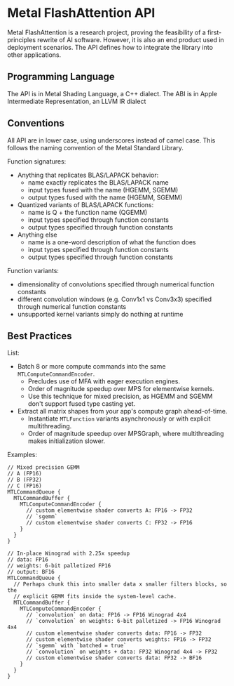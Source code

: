 # Metal FlashAttention API

Metal FlashAttention is a research project, proving the feasibility of a first-principles rewrite of AI software. However, it is also an end product used in deployment scenarios. The API defines how to integrate the library into other applications.

## Programming Language

The API is in Metal Shading Language, a C++ dialect. The ABI is in Apple Intermediate Representation, an LLVM IR dialect

## Conventions

All API are in lower case, using underscores instead of camel case. This follows the naming convention of the Metal Standard Library.

Function signatures:
- Anything that replicates BLAS/LAPACK behavior: 
  - name exactly replicates the BLAS/LAPACK name
  - input types fused with the name (HGEMM, SGEMM)
  - output types fused with the name (HGEMM, SGEMM)
- Quantized variants of BLAS/LAPACK functions:
  - name is Q + the function name (QGEMM)
  - input types specified through function constants
  - output types specified through function constants
- Anything else
  - name is a one-word description of what the function does
  - input types specified through function constants
  - output types specified through function constants
  
Function variants:
  - dimensionality of convolutions specified through numerical function constants
  - different convolution windows (e.g. Conv1x1 vs Conv3x3) specified through numerical function constants
  - unsupported kernel variants simply do nothing at runtime
  
## Best Practices

List:
- Batch 8 or more compute commands into the same `MTLComputeCommandEncoder`.
  - Precludes use of MFA with eager execution engines.
  - Order of magnitude speedup over MPS for elementwise kernels.
  - Use this technique for mixed precision, as HGEMM and SGEMM don't support fused type casting yet.
- Extract all matrix shapes from your app's compute graph ahead-of-time.
  - Instantiate `MTLFunction` variants asynchronously or with explicit multithreading.
  - Order of magnitude speedup over MPSGraph, where multithreading makes initialization slower.

Examples:

```
// Mixed precision GEMM
// A (FP16)
// B (FP32)
// C (FP16)
MTLCommandQueue {
  MTLCommandBuffer {
    MTLComputeCommandEncoder {
      // custom elementwise shader converts A: FP16 -> FP32
      // `sgemm`
      // custom elementwise shader converts C: FP32 -> FP16
    }
  }
}

// In-place Winograd with 2.25x speedup
// data: FP16
// weights: 6-bit palletized FP16
// output: BF16
MTLCommandQueue {
  // Perhaps chunk this into smaller data x smaller filters blocks, so the
  // explicit GEMM fits inside the system-level cache.
  MTLCommandBuffer {
    MTLComputeCommandEncoder {
      // `convolution` on data: FP16 -> FP16 Winograd 4x4
      // `convolution` on weights: 6-bit palletized -> FP16 Winograd 4x4
      // custom elementwise shader converts data: FP16 -> FP32
      // custom elementwise shader converts weights: FP16 -> FP32
      // `sgemm` with `batched = true`
      // `convolution` on weights + data: FP32 Winograd 4x4 -> FP32
      // custom elementwise shader converts data: FP32 -> BF16
    }
  }
}
```
